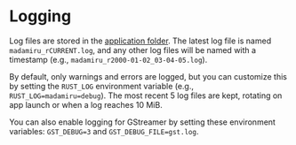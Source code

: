 # Logging
Log files are stored in the [application folder](/docs/help/application-folder.md).
The latest log file  is named `madamiru_rCURRENT.log`,
and any other log files will be named with a timestamp (e.g., `madamiru_r2000-01-02_03-04-05.log`).

By default, only warnings and errors are logged,
but you can customize this by setting the `RUST_LOG` environment variable
(e.g., `RUST_LOG=madamiru=debug`).
The most recent 5 log files are kept, rotating on app launch or when a log reaches 10 MiB.

You can also enable logging for GStreamer by setting these environment variables:
`GST_DEBUG=3` and `GST_DEBUG_FILE=gst.log`.
